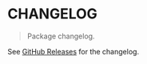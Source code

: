 # CHANGELOG

> Package changelog.

See [GitHub Releases](https://github.com/stdlib-js/blas-ext-base-dcusumors/releases) for the changelog.